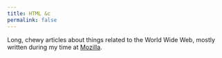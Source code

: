 ```yaml
---
title: HTML &c
permalink: false
---
```


Long, chewy articles about things related to the World Wide Web,
mostly written during my time at [Mozilla](https://www.mozilla.org/).
